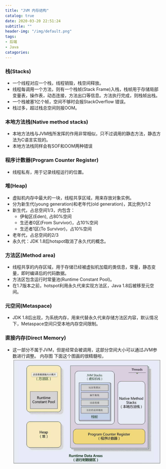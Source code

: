 ```yaml
---
title: "JVM 内存结构"
catalog: true
date: 2020-03-20 22:51:24
subtitle: ""
header-img: "/img/default.png"
tags:
- 后端
- Java
catagories:
---
```


### 栈(Stacks)
+ 一个线程对应一个栈，线程销毁，栈空间释放。
+ 线程每调用一个方法，则有一个栈帧(Stack Frame)入栈，栈帧用于存储局部变量表，操作表，动态连接，方法出口等信息。方法执行完成，则栈帧出栈。
+ 一个栈被塞1亿个帧，空间不够时会报StackOverflow 错误。
+ 栈过多，超过栈总空间则报OOM。

### 本地方法栈(Native method stacks)
+ 本地方法栈与JVM栈所发挥的作用非常相似，只不过调用的静态方法，静态方法为C语言实现的。
+ 本地方法栈同样会有SOF和OOM两种错误

### 程序计数器(Program Counter Register)
+ 线程私有，用于记录线程运行的位置。

### 堆(Heap)
+ 虚拟机内存中最大的一块，线程共享区域，用来存放对象实例。
+ 分为新生代(young generation)和老年代(old generation)，其比例为1:2
+ 新生代，占总空间1/3，内包含：
    + 伊甸区(Eden), 占80%空间
    + 生还者0区(From Survivor)，占10%空间
    + 生还者1区(To Survivor)，占10%空间
+ 老年代，占总空间的2/3
+ 永久代：JDK 1.8后hotspot取消了永久代的概念。

### 方法区(Method area)
+ 线程共享的内存区域，用于存储已经被虚拟机加载的类信息，常量，静态变量，即时编译后的代码数据。
+ 方法区包含运行时常量池(Runtime Constant Pool)。
+ 在1.7版本之前，hotspot利用永久代来实现方法区，Java 1.8后被移至元空间。

### 元空间(Metaspace)
+ JDK 1.8后出现，为系统内存，用来代替永久代来存储方法区内容，默认情况下，Metaspace空间只受本地内存空间限制。

### 直接内存(Direct Memory)
+ 这一部分不属于JVM，但是经常会被调用，这部分空间大小可以通过JVM参数进行调整。
内存图
下面这个图画的很精髓啦，
![/img/jmm.png](/img/jmm.png)